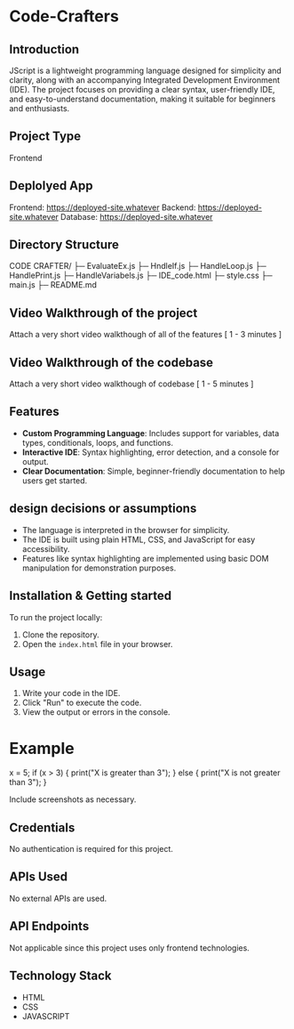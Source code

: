 # Code-Crafters

## Introduction
JScript is a lightweight programming language designed for simplicity and clarity, along with an accompanying Integrated Development Environment (IDE). The project focuses on providing a clear syntax, user-friendly IDE, and easy-to-understand documentation, making it suitable for beginners and enthusiasts.


## Project Type
Frontend

## Deplolyed App
Frontend: https://deployed-site.whatever
Backend: https://deployed-site.whatever
Database: https://deployed-site.whatever

## Directory Structure
CODE CRAFTER/
├─ EvaluateEx.js
├─ HndleIf.js
├─ HandleLoop.js
├─ HandlePrint.js
├─ HandleVariabels.js
├─ IDE_code.html
├─ style.css
├─ main.js
├─ README.md

## Video Walkthrough of the project
Attach a very short video walkthough of all of the features [ 1 - 3 minutes ]

## Video Walkthrough of the codebase
Attach a very short video walkthough of codebase [ 1 - 5 minutes ]

## Features
- **Custom Programming Language**: Includes support for variables, data types, conditionals, loops, and functions.
- **Interactive IDE**: Syntax highlighting, error detection, and a console for output.
- **Clear Documentation**: Simple, beginner-friendly documentation to help users get started.

## design decisions or assumptions
- The language is interpreted in the browser for simplicity.
- The IDE is built using plain HTML, CSS, and JavaScript for easy accessibility.
- Features like syntax highlighting are implemented using basic DOM manipulation for demonstration purposes.

## Installation & Getting started
To run the project locally:
1. Clone the repository.
2. Open the `index.html` file in your browser.

## Usage
1. Write your code in the IDE.
2. Click "Run" to execute the code.
3. View the output or errors in the console.
# Example
x = 5;
if (x > 3) {
    print("X is greater than 3");
} else {
    print("X is not greater than 3");
}

Include screenshots as necessary.

## Credentials
No authentication is required for this project.

## APIs Used
No external APIs are used.

## API Endpoints
Not applicable since this project uses only frontend technologies.


## Technology Stack
* HTML
* CSS
* JAVASCRIPT